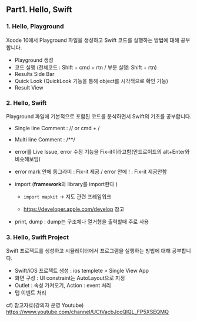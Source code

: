 ## Part1. Hello, Swift



### 1. Hello, Playground

Xcode 10에서 Playground 파일을 생성하고 Swift 코드를 실행하는 방법에 대해 공부합니다.

- Playground 생성
- 코드 실행 (전체코드 : Shift + cmd + rtn /  부분 실행: Shift + rtn)
- Results Side Bar 
- Quick Look (QuickLook 기능을 통해 object를 시각적으로 확인 가능)
- Result View



### 2. Hello, Swift

Playground 파일에 기본적으로 포함된 코드를 분석하면서 Swift의 기초를 공부합니다.

- Single line Comment : // or cmd + /

- Multi line Comment : /**/

- error를 Live Issue, error 수정 기능을 Fix-it이라고함(안드로이드의 alt+Enter와 비슷해보임)

- error mark 안에 동그라미 : Fix-it 제공 / error 안에 ! : Fix-it 제공안함

- import (**framework**와 library를 import한다 )

  - `import mapkit` -> 지도 관련 프레임워크

  - https://developer.apple.com/develop 참고

- print, dump : dump는 구조체나 열거형을 출력할때 주로 사용



### 3. Hello, Swift Project

Swift 프로젝트를 생성하고 시뮬레이터에서 프로그램을 실행하는 방법에 대해 공부합니다.

- Swift/iOS 프로젝트 생성 : ios templete > Single View App 
- 화면 구성 : UI constraint는 AutoLayout으로 지정
- Outlet : 속성 가져오기, Action : event 처리
- 탭 이벤트 처리

cf) 참고자료(강의자 운영 Youtube) https://www.youtube.com/channel/UCtVacbJccQlQL_FP5XSEQMQ



## 

